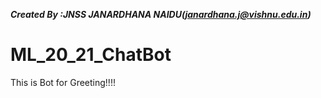 ***Created By :JNSS JANARDHANA NAIDU(janardhana.j@vishnu.edu.in)***
# ML_20_21_ChatBot
This is Bot for Greeting!!!!
